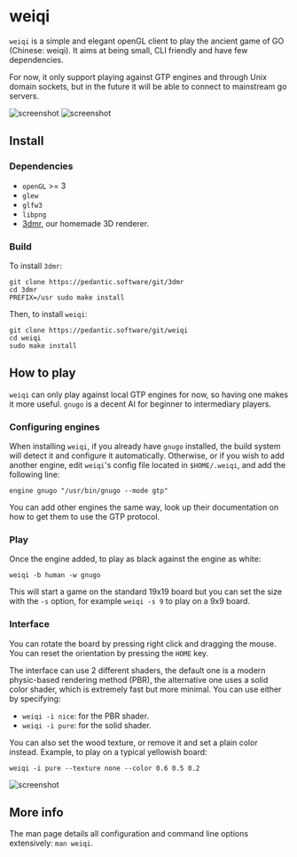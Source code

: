 # weiqi

`weiqi` is a simple and elegant openGL client to play the ancient game of GO
(Chinese: weiqi). It aims at being small, CLI friendly and have few
dependencies.

For now, it only support playing against GTP engines and through Unix domain
sockets, but in the future it will be able to connect to mainstream go servers.

![screenshot](https://sgauthier.fr/files/weiqi/screenshots/2.png)
![screenshot](https://sgauthier.fr/files/weiqi/screenshots/3.png)

## Install

### Dependencies

- `openGL` >= 3
- `glew`
- `glfw3`
- `libpng`
- [3dmr](https://pedantic.software/projects/3dmr.html), our homemade 3D
  renderer.

### Build

To install `3dmr`:

```
git clone https://pedantic.software/git/3dmr
cd 3dmr
PREFIX=/usr sudo make install
```

Then, to install `weiqi`:

```
git clone https://pedantic.software/git/weiqi
cd weiqi
sudo make install
```

## How to play

`weiqi` can only play against local GTP engines for now, so having one makes it
more useful. `gnugo` is a decent AI for beginner to intermediary players.

### Configuring engines

When installing `weiqi`, if you already have `gnugo` installed, the build system
will detect it and configure it automatically. Otherwise, or if you wish to add
another engine, edit `weiqi`'s config file located in `$HOME/.weiqi`, and add
the following line:

```
engine gnugo "/usr/bin/gnugo --mode gtp"
```

You can add other engines the same way, look up their documentation on how to
get them to use the GTP protocol.

### Play

Once the engine added, to play as black against the engine as white:

```
weiqi -b human -w gnugo
```

This will start a game on the standard 19x19 board but you can set the size with
the `-s` option, for example `weiqi -s 9` to play on a 9x9 board.

### Interface

You can rotate the board by pressing right click and dragging the mouse. You can
reset the orientation by pressing the `HOME` key.

The interface can use 2 different shaders, the default one is a modern
physic-based rendering method (PBR), the alternative one uses a solid color
shader, which is extremely fast but more minimal. You can use either by
specifying:

- `weiqi -i nice`: for the PBR shader.
- `weiqi -i pure`: for the solid shader.

You can also set the wood texture, or remove it and set a plain color instead.
Example, to play on a typical yellowish board:

```
weiqi -i pure --texture none --color 0.6 0.5 0.2
```

![screenshot](https://sgauthier.fr/files/weiqi/screenshots/5.png)

## More info

The man page details all configuration and command line options extensively:
`man weiqi`.
